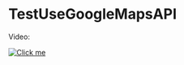 TestUseGoogleMapsAPI
====================
Video:

[![Click me](http://img.youtube.com/vi/43s79o533Ss/0.jpg)](http://www.youtube.com/watch?v=43s79o533Ss)
